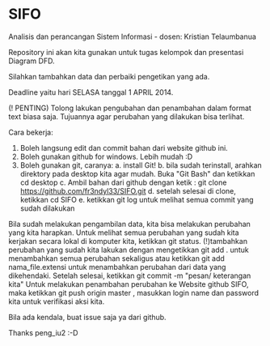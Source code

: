 SIFO
====

Analisis dan perancangan Sistem Informasi - dosen: Kristian Telaumbanua

Repository ini akan kita gunakan untuk tugas kelompok dan presentasi Diagram DFD.

Silahkan tambahkan data dan perbaiki pengetikan yang ada.

Deadline yaitu hari SELASA tanggal 1 APRIL 2014.

(! PENTING) Tolong lakukan pengubahan dan penambahan dalam format text biasa saja. Tujuannya agar perubahan yang dilakukan bisa terlihat.

Cara bekerja:
1. Boleh langsung edit dan commit bahan dari website github ini.
2. Boleh gunakan github for windows. Lebih mudah :D
3. Boleh gunakan git, caranya:
  a. install Git!
  b. bila sudah terinstall, arahkan direktory pada desktop kita agar mudah. Buka "Git Bash" dan ketikkan cd desktop
  c. Ambil bahan dari github dengan ketik : git clone https://github.com/fr3ndyl33/SIFO.git
  d. setelah selesai di clone, ketikkan cd SIFO
  e. ketikkan git log untuk melihat semua commit yang sudah dilakukan

  Bila sudah melakukan pengambilan data, kita bisa melakukan perubahan yang kita harapkan.
  Untuk melihat semua perubahan yang sudah kita kerjakan secara lokal di komputer kita, ketikkan git status.
  (!)tambahkan perubahan yang sudah kita lakukan dengan mengetikkan git add .   untuk menambahkan semua perubahan sekaligus atau ketikkan git add nama_file.extensi   untuk menambahkan perubahan dari data yang dikehendaki.
  Setelah selesai, ketikkan git commit -m "pesan/ keterangan kita"
  Untuk melakukan penambahan perubahan ke Website github SIFO, maka ketikkan git push origin master     , masukkan login name dan password kita untuk verifikasi aksi kita.
  
  Bila ada kendala, buat issue saja ya dari github.


Thanks peng_iu2 :-D
